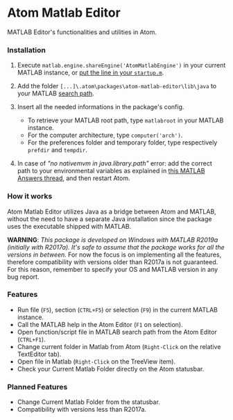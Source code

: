 # Atom Matlab Editor
MATLAB Editor's functionalities and utilities in Atom.

### Installation
1. Execute `matlab.engine.shareEngine('AtomMatlabEngine')` in your current MATLAB instance, or [put the line in your `startup.m`](https://mathworks.com/help/matlab/matlab_env/startup-options.html#brlkmbe-1).

2. Add the folder `[...]\.atom\packages\atom-matlab-editor\lib\java` to your MATLAB [search path](https://mathworks.com/help/matlab/search-path.html).

3. Insert all the needed informations in the package's config.
    - To retrieve your MATLAB root path, type `matlabroot` in your MATLAB instance.
    - For the computer architecture, type `computer('arch')`.
    - For the preferences folder and temporary folder, type respectively `prefdir` and `tempdir`.

4. In case of _"no nativemvm in java.library.path"_ error: add the correct path to your environmental variables as explained in [this MATLAB Answers thread](https://mathworks.com/matlabcentral/answers/320234-using-java-api-gives-no-nativemvm-in-java-library-path#answer_259968), and then restart Atom.

### How it works
Atom Matlab Editor utilizes Java as a bridge between Atom and MATLAB, without the need to have a separate Java installation since the package uses the executable shipped with MATLAB.

__WARNING__: _This package is developed on Windows with MATLAB R2019a (initially with R2017a). It's safe to assume that the package works for all the versions in between._
For now the focus is on implementing all the features, therefore compatibility with versions older than R2017a is not guaranteed. For this reason, remember to specify your OS and MATLAB version in any bug report.

### Features
- Run file (`F5`), section (`CTRL+F5`) or selection (`F9`) in the current MATLAB instance.
- Call the MATLAB help in the Atom Editor (`F1` on selection).
- Open function/script file in MATLAB search path from the Atom Editor (`CTRL+F1`).
- Change current folder in Matlab from Atom (`Right-Click` on the relative TextEditor tab).
- Open file in Matlab (`Right-Click` on the TreeView item).
- Check your Current Matlab Folder directly on the Atom statusbar.

### Planned Features
- Change Current Matlab Folder from the statusbar.
- Compatibility with versions less than R2017a.
